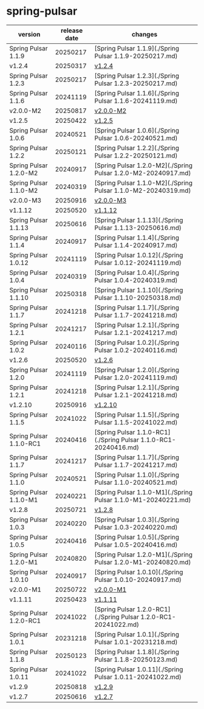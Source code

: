 # spring-pulsar	


|version|release date|changes|
|---|---|---|
|Spring Pulsar 1.1.9|20250217|[Spring Pulsar 1.1.9](./Spring Pulsar 1.1.9-20250217.md)|
|v1.2.4|20250317|[v1.2.4](./v1.2.4-20250317.md)|
|Spring Pulsar 1.2.3|20250217|[Spring Pulsar 1.2.3](./Spring Pulsar 1.2.3-20250217.md)|
|Spring Pulsar 1.1.6|20241119|[Spring Pulsar 1.1.6](./Spring Pulsar 1.1.6-20241119.md)|
|v2.0.0-M2|20250817|[v2.0.0-M2](./v2.0.0-M2-20250817.md)|
|v1.2.5|20250422|[v1.2.5](./v1.2.5-20250422.md)|
|Spring Pulsar 1.0.6|20240521|[Spring Pulsar 1.0.6](./Spring Pulsar 1.0.6-20240521.md)|
|Spring Pulsar 1.2.2|20250121|[Spring Pulsar 1.2.2](./Spring Pulsar 1.2.2-20250121.md)|
|Spring Pulsar 1.2.0-M2|20240917|[Spring Pulsar 1.2.0-M2](./Spring Pulsar 1.2.0-M2-20240917.md)|
|Spring Pulsar 1.1.0-M2|20240319|[Spring Pulsar 1.1.0-M2](./Spring Pulsar 1.1.0-M2-20240319.md)|
|v2.0.0-M3|20250916|[v2.0.0-M3](./v2.0.0-M3-20250916.md)|
|v1.1.12|20250520|[v1.1.12](./v1.1.12-20250520.md)|
|Spring Pulsar 1.1.13|20250616|[Spring Pulsar 1.1.13](./Spring Pulsar 1.1.13-20250616.md)|
|Spring Pulsar 1.1.4|20240917|[Spring Pulsar 1.1.4](./Spring Pulsar 1.1.4-20240917.md)|
|Spring Pulsar 1.0.12|20241119|[Spring Pulsar 1.0.12](./Spring Pulsar 1.0.12-20241119.md)|
|Spring Pulsar 1.0.4|20240319|[Spring Pulsar 1.0.4](./Spring Pulsar 1.0.4-20240319.md)|
|Spring Pulsar 1.1.10|20250318|[Spring Pulsar 1.1.10](./Spring Pulsar 1.1.10-20250318.md)|
|Spring Pulsar 1.1.7|20241218|[Spring Pulsar 1.1.7](./Spring Pulsar 1.1.7-20241218.md)|
|Spring Pulsar 1.2.1|20241217|[Spring Pulsar 1.2.1](./Spring Pulsar 1.2.1-20241217.md)|
|Spring Pulsar 1.0.2|20240116|[Spring Pulsar 1.0.2](./Spring Pulsar 1.0.2-20240116.md)|
|v1.2.6|20250520|[v1.2.6](./v1.2.6-20250520.md)|
|Spring Pulsar 1.2.0|20241119|[Spring Pulsar 1.2.0](./Spring Pulsar 1.2.0-20241119.md)|
|Spring Pulsar 1.2.1|20241218|[Spring Pulsar 1.2.1](./Spring Pulsar 1.2.1-20241218.md)|
|v1.2.10|20250916|[v1.2.10](./v1.2.10-20250916.md)|
|Spring Pulsar 1.1.5|20241022|[Spring Pulsar 1.1.5](./Spring Pulsar 1.1.5-20241022.md)|
|Spring Pulsar 1.1.0-RC1|20240416|[Spring Pulsar 1.1.0-RC1](./Spring Pulsar 1.1.0-RC1-20240416.md)|
|Spring Pulsar 1.1.7|20241217|[Spring Pulsar 1.1.7](./Spring Pulsar 1.1.7-20241217.md)|
|Spring Pulsar 1.1.0|20240521|[Spring Pulsar 1.1.0](./Spring Pulsar 1.1.0-20240521.md)|
|Spring Pulsar 1.1.0-M1|20240221|[Spring Pulsar 1.1.0-M1](./Spring Pulsar 1.1.0-M1-20240221.md)|
|v1.2.8|20250721|[v1.2.8](./v1.2.8-20250721.md)|
|Spring Pulsar 1.0.3|20240220|[Spring Pulsar 1.0.3](./Spring Pulsar 1.0.3-20240220.md)|
|Spring Pulsar 1.0.5|20240416|[Spring Pulsar 1.0.5](./Spring Pulsar 1.0.5-20240416.md)|
|Spring Pulsar 1.2.0-M1|20240820|[Spring Pulsar 1.2.0-M1](./Spring Pulsar 1.2.0-M1-20240820.md)|
|Spring Pulsar 1.0.10|20240917|[Spring Pulsar 1.0.10](./Spring Pulsar 1.0.10-20240917.md)|
|v2.0.0-M1|20250722|[v2.0.0-M1](./v2.0.0-M1-20250722.md)|
|v1.1.11|20250423|[v1.1.11](./v1.1.11-20250423.md)|
|Spring Pulsar 1.2.0-RC1|20241022|[Spring Pulsar 1.2.0-RC1](./Spring Pulsar 1.2.0-RC1-20241022.md)|
|Spring Pulsar 1.0.1|20231218|[Spring Pulsar 1.0.1](./Spring Pulsar 1.0.1-20231218.md)|
|Spring Pulsar 1.1.8|20250123|[Spring Pulsar 1.1.8](./Spring Pulsar 1.1.8-20250123.md)|
|Spring Pulsar 1.0.11|20241022|[Spring Pulsar 1.0.11](./Spring Pulsar 1.0.11-20241022.md)|
|v1.2.9|20250818|[v1.2.9](./v1.2.9-20250818.md)|
|v1.2.7|20250616|[v1.2.7](./v1.2.7-20250616.md)|
